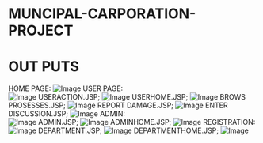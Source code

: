 # MUNCIPAL-CARPORATION-PROJECT
# OUT PUTS
 HOME PAGE:
      ![Image](https://github.com/user-attachments/assets/b5753a5d-6a9c-4010-a1cf-0276c3e66df3)
  USER PAGE:  
  ![Image](https://github.com/user-attachments/assets/6d6192d0-1deb-40dd-b108-4fa0e1ba0384)
  USERACTION.JSP; 
  ![Image](https://github.com/user-attachments/assets/59a24d53-3e52-4222-bcb1-0bb24e684971)
  USERHOME.JSP; 
  ![Image](https://github.com/user-attachments/assets/27da1a9e-4813-4f74-a74b-e04a17664dfe)
  BROWS PROSESSES.JSP; 
  ![Image](https://github.com/user-attachments/assets/1f24c530-cc43-48d4-a83d-6d927c0da9ae)
  REPORT DAMAGE.JSP; 
  ![Image](https://github.com/user-attachments/assets/f65447ed-fd17-4ff8-8473-e79ede60eab3)
  ENTER DISCUSSION.JSP; 
  ![Image](https://github.com/user-attachments/assets/64d7f086-088c-405e-99e8-979148374bf9)
  ADMIN:  
  ![Image](https://github.com/user-attachments/assets/daeb341b-5521-4118-8d0d-37289ede10ad)
  ADMIN.JSP; 
  ![Image](https://github.com/user-attachments/assets/6328e80f-6228-4b33-8a67-5d0db5a2c32b)
  ADMINHOME.JSP; 
  ![Image](https://github.com/user-attachments/assets/6e151c9a-42a3-4695-b2e6-bbcb22ecba2e)
  REGISTRATION: 
  ![Image](https://github.com/user-attachments/assets/88425519-65cd-4766-a70a-25f53a94b4d6)
  DEPARTMENT.JSP; 
  ![Image](https://github.com/user-attachments/assets/95c38380-52c0-49de-9751-9386bb068527)
  DEPARTMENTHOME.JSP; 
  ![Image](https://github.com/user-attachments/assets/e352bdb2-3161-445c-9108-3824304a9051)
  
